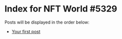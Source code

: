 # Index for NFT World #5329
Posts will be displayed in the order below:

- [Your first post](./001-first.md)

